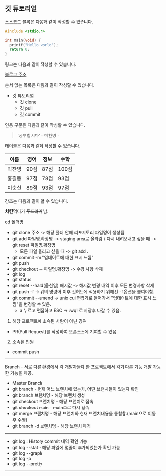  ## 깃 튜토리얼

소스코드 블록은 다음과 같이 작성할 수 있습니다.

```c
#include <stdio.h>

int main(void) {
  printf("Hello world");
  return 0;
}
```

링크는 다음과 같이 작성할 수 있습니다.

[블로그 주소](https://blog.naver.com/noglass_gongdae)

순서 없는 목록은 다음과 같이 작성할 수 있습니다.

* 깃 튜토리얼
  * 깃 clone
  * 깃 pull
  * 깃 commit

인용 구문은 다음과 같이 작성할 수 있습니다.

> '공부합시다' - 박찬영 -

테이블은 다음과 같이 작성할 수 있습니다.

이름|영어|정보|수학
---|---|---|---|
박찬영|90점|87점|100점|
홍길동|97점|78점|93점|
이순신|89점|93점|97점|

강조는 다음과 같이 할 수 있습니다.

**치킨**먹다가 ~~두드러기~~ 남.

cd 폴더명
* git clone 주소 -> 해당 폴더 안에 리포지토리 파일명이 생성됨
* git add 파일명.확장명 -> staging area로 올라감 / 다시 내려보내고 싶을 때 -> git reset 파일명.확장명
   * 모든 파일 올리고 싶을 때 -> git add .
* git commit -m "업데이트에 대한 표시 느낌"
* git push
* git checkout -- 파일명.확장명 -> 수정 사항 삭제
* git log
* git status
* git reset --hard(옵션임) 해시값 -> 해시값 변경 내역 이후 모든 변경사항 삭제
* git push -f -> 위의 명령어 이후 깃허브에 적용하기 위해선 -f 옵션을 붙여야함.
* git commit --amend -> unix cui 편집기로 들어가서 "업데이트에 대한 표시 느낌"을 변경할 수 있음.
   * a 누르고 편집하고 ESC -> :wq! 로 저장후 나갈 수 있음.


1. 해당 프로젝트에 소속된 사람이 아닌 경우
- PR(Pull Request)를 작성하여 오픈소스에 기여할 수 있음.
2. 소속된 인원
- commit push

-------------------------------------------------------------------
Branch - 서로 다른 환경에서 각 개발자들이 한 프로젝트에서 각기 다른 기능 개발 가능한 기능을 제공.
* Master Branch
* git branch - 현재 어느 브랜치에 있는지, 어떤 브랜치들이 있는지 확인
* git branch 브랜치명 - 해당 브랜치 생성
* git checkout 브랜치명 - 해당 브랜치로 접속
* git checkout main - main으로 다시 접속
* git merge 브랜치명 - 해당 브랜치와 현재 브랜치내용을 통합함.(main으로 이동 후 수행)
* git branch -d 브랜치명 - 해당 브랜치 제거

-------------------------------------------------------------------
* git log : History commit 내역 확인 가능
* git log --stat - 해당 파일에 몇줄이 추가되었는가 확인 가능
* git log --graph
* git log -p
* git log --pretty
-------------------------------------------------------------------
